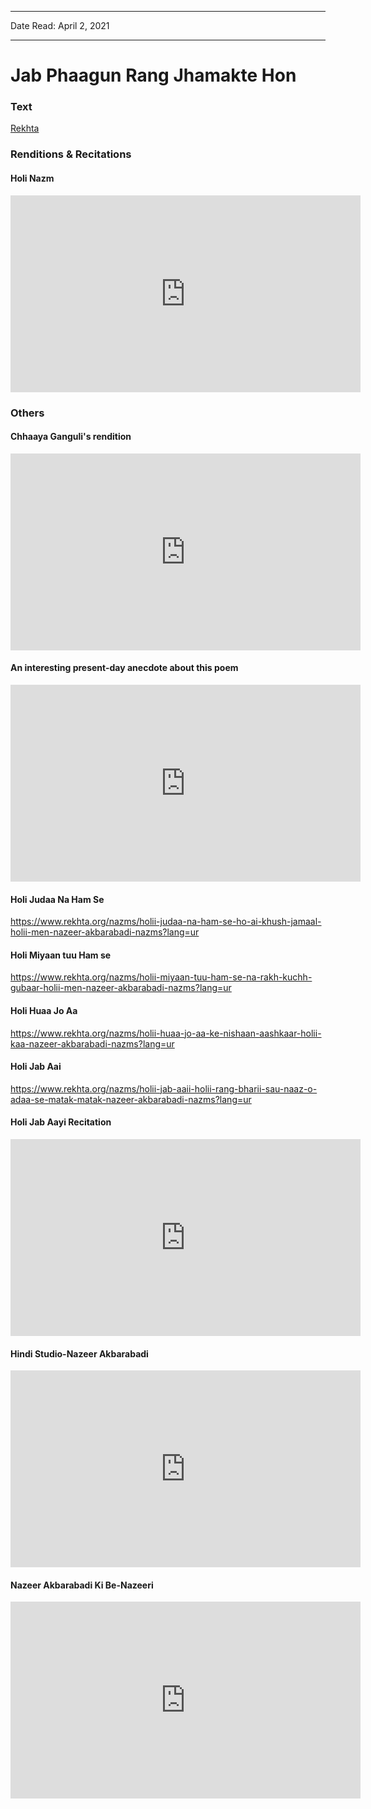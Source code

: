 ***
Date Read: April 2, 2021
***

# Jab Phaagun Rang Jhamakte Hon

### Text
[Rekhta](https://www.rekhta.org/nazms/holii-kii-bahaaren-jab-phaagun-rang-jhamakte-hon-tab-dekh-bahaaren-holii-kii-nazeer-akbarabadi-nazms?lang=ur)

### Renditions & Recitations

#### Holi Nazm

<iframe width="560" height="315" src="https://www.youtube.com/embed/AHczNH4yb1Q" title="YouTube video player" frameborder="0" allow="accelerometer; autoplay; clipboard-write; encrypted-media; gyroscope; picture-in-picture" allowfullscreen></iframe>

### Others

#### Chhaaya Ganguli's rendition

<iframe width="560" height="315" src="https://www.youtube.com/embed/vsuKd2Q_1OU" title="YouTube video player" frameborder="0" allow="accelerometer; autoplay; clipboard-write; encrypted-media; gyroscope; picture-in-picture" allowfullscreen></iframe>

#### An interesting present-day anecdote about this poem

<iframe width="560" height="315" src="https://www.youtube.com/embed/QSqZ4DQFdvY" title="YouTube video player" frameborder="0" allow="accelerometer; autoplay; clipboard-write; encrypted-media; gyroscope; picture-in-picture" allowfullscreen></iframe>

#### Holi Judaa Na Ham Se

https://www.rekhta.org/nazms/holii-judaa-na-ham-se-ho-ai-khush-jamaal-holii-men-nazeer-akbarabadi-nazms?lang=ur

#### Holi Miyaan tuu Ham se

https://www.rekhta.org/nazms/holii-miyaan-tuu-ham-se-na-rakh-kuchh-gubaar-holii-men-nazeer-akbarabadi-nazms?lang=ur

#### Holi Huaa Jo Aa

https://www.rekhta.org/nazms/holii-huaa-jo-aa-ke-nishaan-aashkaar-holii-kaa-nazeer-akbarabadi-nazms?lang=ur

#### Holi Jab Aai

https://www.rekhta.org/nazms/holii-jab-aaii-holii-rang-bharii-sau-naaz-o-adaa-se-matak-matak-nazeer-akbarabadi-nazms?lang=ur

#### Holi Jab Aayi Recitation

<iframe width="560" height="315" src="https://www.youtube.com/embed/z9iUNWUfRXA" title="YouTube video player" frameborder="0" allow="accelerometer; autoplay; clipboard-write; encrypted-media; gyroscope; picture-in-picture" allowfullscreen></iframe>

#### Hindi Studio-Nazeer Akbarabadi

<iframe width="560" height="315" src="https://www.youtube.com/embed/s4Tf-BQt5yM" title="YouTube video player" frameborder="0" allow="accelerometer; autoplay; clipboard-write; encrypted-media; gyroscope; picture-in-picture" allowfullscreen></iframe>

#### Nazeer Akbarabadi Ki Be-Nazeeri

<iframe width="560" height="315" src="https://www.youtube.com/embed/2liPgV6AWvc" title="YouTube video player" frameborder="0" allow="accelerometer; autoplay; clipboard-write; encrypted-media; gyroscope; picture-in-picture" allowfullscreen></iframe>

